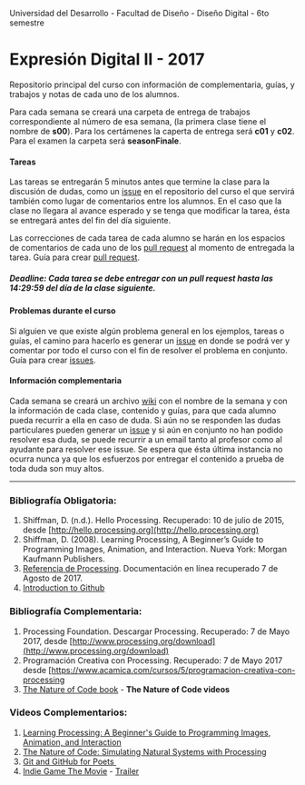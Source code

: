 Universidad del Desarrollo - Facultad de Diseño - Diseño Digital - 6to semestre

# Expresión Digital II - 2017

Repositorio principal del curso con información de complementaria, guías, y trabajos y notas de cada uno de los alumnos.  

Para cada semana se creará una carpeta de entrega de trabajos correspondiente al número de esa semana, (la primera clase tiene el nombre de **s00**). Para los certámenes la caperta de entrega será **c01** y **c02**. Para el examen la carpeta será **seasonFinale**. 



#### Tareas

Las tareas se entregarán 5 minutos antes que termine la clase para la discusión de dudas, como un [issue](https://github.com/nicotron/ed222016/issues) en el repositorio del curso el que servirá también como lugar de comentarios entre los alumnos. En el caso que la clase no llegara al avance esperado y se tenga que modificar la tarea, ésta se entregará antes del fin del día siguiente. 

Las correcciones de cada tarea de cada alumno se harán en los espacios de comentarios de cada uno de los [pull request](https://github.com/nicotron/ed222016/pulls) al momento de entregada la tarea. Guía para crear [pull request](https://help.github.com/articles/creating-a-pull-request/).

##### Deadline: Cada tarea se debe entregar con un pull request hasta las 14:29:59 del día de la clase siguiente. 



#### Problemas durante el curso

Si alguien ve que existe algún problema general en los ejemplos, tareas o guías, el camino para hacerlo es generar un [issue](https://github.com/nicotron/ed222016/issues) en donde se podrá ver y comentar por todo el curso con el fin de resolver el problema en conjunto. Guía para crear [issues](https://help.github.com/articles/creating-an-issue/).



#### Información complementaria

Cada semana se creará un archivo [wiki](https://github.com/nicotron/ed222016/wiki) con el nombre de la semana y con la información de cada clase, contenido y guías, para que cada alumno pueda recurrir a ella en caso de duda. Si aún no se responden las dudas particulares pueden generar un [issue](https://github.com/nicotron/ed222016/issues) y si aún en conjunto no han podido resolver esa duda, se puede recurrir a un email tanto al profesor como al ayudante para resolver ese issue. Se espera que ésta última instancia no ocurra nunca ya que los esfuerzos por entregar el contenido a prueba de toda duda son muy altos.

------

### Bibliografía Obligatoria:

1. Shiffman, D. (n.d.). Hello Processing. Recuperado: 10 de julio de 2015, desde [http://hello.processing.org](http://hello.processing.org)
2. Shiffman, D. (2008). Learning Processing, A Beginner’s Guide to Programming Images, Animation, and Interaction. Nueva York: Morgan Kaufmann Publishers.
3. [Referencia de Processing](https://processing.org/reference/). Documentación en línea recuperado 7 de Agosto de 2017.
4. [Introduction to Github](https://services.github.com/on-demand/intro-to-github/)

### Bibliografía Complementaria:

1. Processing Foundation. Descargar Processing. Recuperado: 7 de Mayo 2017, desde [http://www.processing.org/download](http://www.processing.org/download)
2. Programación Creativa con Processing. Recuperado: 7 de Mayo 2017 desde [https://www.acamica.com/cursos/5/programacion-creativa-con-processing
3. [The Nature of Code book](http://natureofcode.com/book/) - **The Nature of Code videos**



### Videos Complementarios:

1. [Learning Processing: A Beginner's Guide to Programming Images, Animation, and Interaction](https://www.youtube.com/user/shiffman/playlists?sort=dd&shelf_id=2&view=50)
2. [The Nature of Code: Simulating Natural Systems with Processing](https://www.youtube.com/user/shiffman/playlists?sort=dd&shelf_id=6&view=50)
3. [Git and GitHub for Poets ](https://www.youtube.com/playlist?list=PLRqwX-V7Uu6ZF9C0YMKuns9sLDzK6zoiV)
4. [Indie Game The Movie](https://www.thepiratebay.org/torrent/8039351/Indie_Game_The_Movie_2012_720p_x264_AAC_HDTV_mp4) - [Trailer](https://www.youtube.com/watch?v=dINgx0y4GqM)